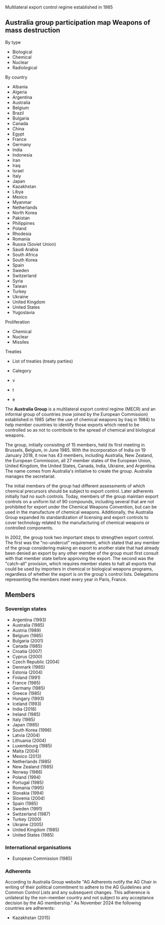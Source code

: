 Multilateral export control regime established in 1985

Australia group participation map Weapons of mass destruction  
---  
By type  
  
  * Biological
  * Chemical
  * Nuclear
  * Radiological

  
By country  
  
  * Albania
  * Algeria
  * Argentina
  * Australia
  * Belgium
  * Brazil
  * Bulgaria
  * Canada
  * China
  * Egypt
  * France
  * Germany
  * India
  * Indonesia
  * Iran
  * Iraq
  * Israel
  * Italy
  * Japan
  * Kazakhstan
  * Libya
  * Mexico
  * Myanmar
  * Netherlands
  * North Korea
  * Pakistan
  * Philippines
  * Poland
  * Rhodesia
  * Romania
  * Russia (Soviet Union)
  * Saudi Arabia
  * South Africa
  * South Korea
  * Spain
  * Sweden
  * Switzerland
  * Syria
  * Taiwan
  * Turkey
  * Ukraine
  * United Kingdom
  * United States
  * Yugoslavia

  
Proliferation  
  
  * Chemical
  * Nuclear
  * Missiles

  
Treaties  
  
  * List of treaties (treaty parties)

  
  
  * Category

  
  
  * v
  * t
  * e

  
  
The **Australia Group** is a multilateral export control regime (MECR) and an
informal group of countries (now joined by the European Commission)
established in 1985 (after the use of chemical weapons by Iraq in 1984) to
help member countries to identify those exports which need to be controlled so
as not to contribute to the spread of chemical and biological weapons.

The group, initially consisting of 15 members, held its first meeting in
Brussels, Belgium, in June 1985. With the incorporation of India on 19 January
2018, it now has 43 members, including Australia, New Zealand, the European
Commission, all 27 member states of the European Union, United Kingdom, the
United States, Canada, India, Ukraine, and Argentina. The name comes from
Australia's initiative to create the group. Australia manages the secretariat.

The initial members of the group had different assessments of which chemical
precursors should be subject to export control. Later adherents initially had
no such controls. Today, members of the group maintain export controls on a
uniform list of 90 compounds, including several that are not prohibited for
export under the Chemical Weapons Convention, but can be used in the
manufacture of chemical weapons. Additionally, the Australia Group expanded
its standardization of licensing and export controls to cover technology
related to the manufacturing of chemical weapons or controlled components.

In 2002, the group took two important steps to strengthen export control. The
first was the "no-undercut" requirement, which stated that any member of the
group considering making an export to another state that had already been
denied an export by any other member of the group must first consult with that
member state before approving the export. The second was the "catch-all"
provision, which requires member states to halt all exports that could be used
by importers in chemical or biological weapons programs, regardless of whether
the export is on the group's control lists. Delegations representing the
members meet every year in Paris, France.

## Members

### Sovereign states

  * Argentina (1993)
  * Australia (1985)
  * Austria (1989)
  * Belgium (1985)
  * Bulgaria (2001)
  * Canada (1985)
  * Croatia (2007)
  * Cyprus (2000)
  * Czech Republic (2004)
  * Denmark (1985)
  * Estonia (2004)
  * Finland (1991)
  * France (1985)
  * Germany (1985)
  * Greece (1985)
  * Hungary (1993)
  * Iceland (1993)
  * India (2018)
  * Ireland (1985)
  * Italy (1985)
  * Japan (1985)
  * South Korea (1996)
  * Latvia (2004)
  * Lithuania (2004)
  * Luxembourg (1985)
  * Malta (2004)
  * Mexico (2013)
  * Netherlands (1985)
  * New Zealand (1985)
  * Norway (1986)
  * Poland (1994)
  * Portugal (1985)
  * Romania (1995)
  * Slovakia (1994)
  * Slovenia (2004)
  * Spain (1985)
  * Sweden (1991)
  * Switzerland (1987)
  * Turkey (2000)
  * Ukraine (2005)
  * United Kingdom (1985)
  * United States (1985)

### International organisations

  * European Commission (1985)

### Adherents

According to Australia Group website "AG Adherents notify the AG Chair in
writing of their political commitment to adhere to the AG Guidelines and
Common Control Lists and any subsequent changes. This adherence is unilateral
by the non-member country and not subject to any acceptance decision by the AG
membership." As November 2024 the following countries are adherents:

  * Kazakhstan (2015)